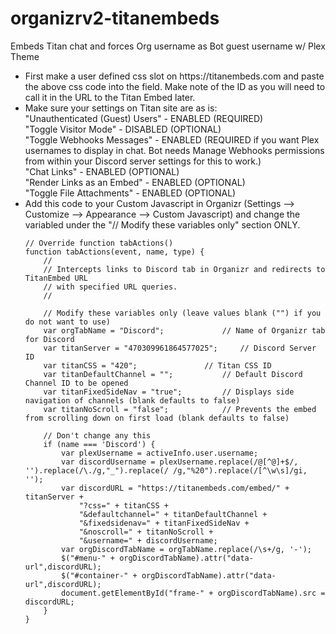 # organizrv2-titanembeds
Embeds Titan chat and forces Org username as Bot guest username w/ Plex Theme

<ul>
  <li>First make a user defined css slot on https://titanembeds.com and paste the above css code into the field.  Make note of the ID as you will need to call it in the URL to the Titan Embed later.</li>
  <li>Make sure your settings on Titan site are as is:<br>
    "Unauthenticated (Guest) Users" - ENABLED (REQUIRED)<br>
    "Toggle Visitor Mode" - DISABLED (OPTIONAL)<br>
    "Toggle Webhooks Messages" - ENABLED (REQUIRED if you want Plex usernames to display in chat. Bot needs Manage Webhooks permissions from within your Discord server settings for this to work.)<br>
    "Chat Links" - ENABLED (OPTIONAL)<br>
    "Render Links as an Embed" - ENABLED (OPTIONAL)<br>
    "Toggle File Attachments" - ENABLED (OPTIONAL)</li>
<li>Add this code to your Custom Javascript in Organizr (Settings --> Customize --> Appearance --> Custom Javascript) and change the variabled under the "// Modify these variables only" section ONLY.

```
// Override function tabActions()
function tabActions(event, name, type) {
    //
    // Intercepts links to Discord tab in Organizr and redirects to TitanEmbed URL
    // with specified URL queries.
    //

    // Modify these variables only (leave values blank ("") if you do not want to use)
    var orgTabName = "Discord"; 			// Name of Organizr tab for Discord
    var titanServer = "470309961864577025";		// Discord Server ID
    var titanCSS = "420";				// Titan CSS ID
    var titanDefaultChannel = "";			// Default Discord Channel ID to be opened
    var titanFixedSideNav = "true";			// Displays side navigation of channels (blank defaults to false)
    var titanNoScroll = "false";			// Prevents the embed from scrolling down on first load (blank defaults to false)

    // Don't change any this
    if (name === 'Discord') {
        var plexUsername = activeInfo.user.username;
        var discordUsername = plexUsername.replace(/@[^@]+$/, '').replace(/\./g,"_").replace(/ /g,"%20").replace(/[^\w\s]/gi, '');
        var discordURL = "https://titanembeds.com/embed/" + titanServer + 
            "?css=" + titanCSS + 
            "&defaultchannel=" + titanDefaultChannel + 
            "&fixedsidenav=" + titanFixedSideNav + 
            "&noscroll=" + titanNoScroll + 
            "&username=" + discordUsername;
        var orgDiscordTabName = orgTabName.replace(/\s+/g, '-');
        $("#menu-" + orgDiscordTabName).attr("data-url",discordURL);
        $("#container-" + orgDiscordTabName).attr("data-url",discordURL);
        document.getElementById("frame-" + orgDiscordTabName).src = discordURL;
    }
}
```
</li>
</ul>
